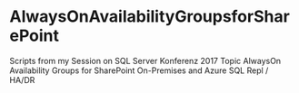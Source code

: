 # AlwaysOnAvailabilityGroupsforSharePoint
Scripts from my Session on SQL Server Konferenz 2017 Topic AlwaysOn Availability Groups for SharePoint On-Premises and Azure SQL Repl / HA/DR 
